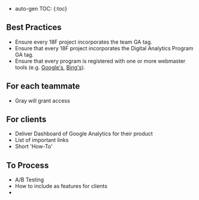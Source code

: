 

* auto-gen TOC:
{:toc}

## Best Practices 
* Ensure every 18F project incorporates the team GA tag.
* Ensure that every 18F project incorporates the Digital Analytics Program GA tag.  
* Ensure that every program is registered with one or more webmaster tools (e.g. [Google's](https://www.google.com/webmasters/tools/home?hl=en), [Bing's](http://www.bing.com/toolbox/webmaster)).  


## For each teammate 
* Gray will grant access


## For clients
* Deliver Dashboard of Google Analytics for their product 
* List of important links 
* Short 'How-To'  


## To Process
* A/B Testing 
* How to include as features for clients
* 

